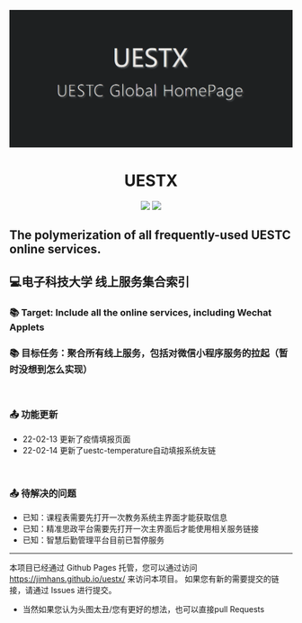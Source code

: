 ![avatar](./main.png)

<h1 align="center"> UESTX </h1>

<p align="center">
<img src="https://img.shields.io/badge/Version-0.2.0 Alpha-red.svg?style=flat-square">
<img src="https://img.shields.io/badge/Developer-JimHan-blue.svg?style=flat-square">
</p>

## The polymerization of all frequently-used UESTC online services.
## 💻电子科技大学 线上服务集合索引

### 📚 Target: Include all the online services, including Wechat Applets
### 📚 目标任务：聚合所有线上服务，包括对微信小程序服务的拉起（暂时没想到怎么实现）
<br/>

### 📤 功能更新
- 22-02-13 更新了疫情填报页面
- 22-02-14 更新了uestc-temperature自动填报系统友链
<br/>

### 📤 待解决的问题
- 已知：课程表需要先打开一次教务系统主界面才能获取信息
- 已知：精准思政平台需要先打开一次主界面后才能使用相关服务链接
- 已知：智慧后勤管理平台目前已暂停服务

---
本项目已经通过 Github Pages 托管，您可以通过访问 https://jimhans.github.io/uestx/ 来访问本项目。
如果您有新的需要提交的链接，请通过 Issues 进行提交。

- 当然如果您认为头图太丑/您有更好的想法，也可以直接pull Requests